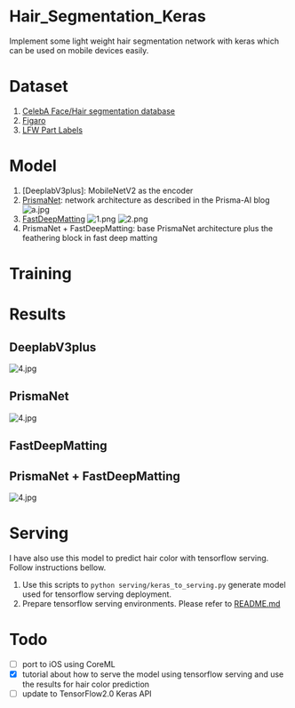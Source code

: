 # Hair_Segmentation_Keras
Implement some light weight hair segmentation network with keras which can be used on mobile devices easily.

# Dataset
1. [CelebA Face/Hair segmentation database](http://www.cs.ubbcluj.ro/~dadi/face-hair-segm-database.html)
2. [Figaro](http://www.eecs.qmul.ac.uk/~urm30/Figaro.html)
3. [LFW Part Labels](http://vis-www.cs.umass.edu/lfw/part_labels/)

# Model
1. [DeeplabV3plus]: MobileNetV2 as the encoder
2. [PrismaNet](https://blog.prismalabs.ai/real-time-portrait-segmentation-on-smartphones-39c84f1b9e66): network architecture as described in the Prisma-AI blog
![a.jpg](https://cdn-images-1.medium.com/max/2400/1*y0S1deISIdDnbDhpqD4h4g.png)
3. [FastDeepMatting](https://arxiv.org/abs/1707.08289) 
![1.png](https://github.com/ItchyHiker/Hair_Segmentation_Keras/blob/master/assets/1.png)
![2.png](https://github.com/ItchyHiker/Hair_Segmentation_Keras/blob/master/assets/2.png)
4. PrismaNet + FastDeepMatting: base PrismaNet architecture plus the feathering block in fast deep matting

# Training

# Results
## DeeplabV3plus
![4.jpg](https://github.com/ItchyHiker/Hair_Segmentation_Keras/blob/master/imgs/results/DeeplabV3plus/4.jpg)
## PrismaNet
![4.jpg](https://github.com/ItchyHiker/Hair_Segmentation_Keras/blob/master/imgs/results/PrismaNet/4.jpg)
## FastDeepMatting
## PrismaNet + FastDeepMatting
![4.jpg](https://github.com/ItchyHiker/Hair_Segmentation_Keras/blob/master/imgs/results/PrismaMattingNet/4.jpg)

# Serving
I have also use this model to predict hair color with tensorflow serving. Follow instructions bellow.
1. Use this scripts to ```python serving/keras_to_serving.py``` generate model used for tensorflow serving deployment.
2. Prepare tensorflow serving environments. Please refer to [README.md](https://github.com/ItchyHiker/Hair_Segmentation_Keras/blob/master/serving/README.md)

# Todo

- [ ] port to iOS using CoreML
- [x] tutorial about how to serve the model using tensorflow serving and use the results for hair color prediction
- [ ] update to TensorFlow2.0 Keras API

